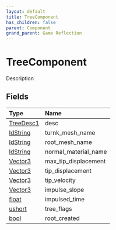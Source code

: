 ```yaml
---
layout: default
title: TreeComponent
has_children: false
parent: Component
grand_parent: Game Reflection
---
```

# TreeComponent
Description 

## Fields

| Type | Name |
|:----------|:--------------|
| [TreeDesc1](/riftbreaker-wiki/docs/game-reflection/components/tree_desc1/) | desc |
| [IdString](/riftbreaker-wiki/docs/game-reflection/components/id_string/) | turnk_mesh_name |
| [IdString](/riftbreaker-wiki/docs/game-reflection/components/id_string/) | root_mesh_name |
| [IdString](/riftbreaker-wiki/docs/game-reflection/components/id_string/) | normal_material_name |
| [Vector3](/riftbreaker-wiki/docs/game-reflection/classes/vector3/) | max_tip_displacement |
| [Vector3](/riftbreaker-wiki/docs/game-reflection/classes/vector3/) | tip_displacement |
| [Vector3](/riftbreaker-wiki/docs/game-reflection/classes/vector3/) | tip_velocity |
| [Vector3](/riftbreaker-wiki/docs/game-reflection/classes/vector3/) | impulse_slope |
| [float](/riftbreaker-wiki/docs/game-reflection/components/float/) | impulsed_time |
| [ushort](/riftbreaker-wiki/docs/game-reflection/enums/ushort/) | tree_flags |
| [bool](/riftbreaker-wiki/docs/game-reflection/components/bool/) | root_created |

